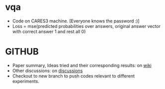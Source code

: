 # vqa

- Code on CARES3 machine. [Everyone knows the password :)]
- Loss = mse(predicted probabilities over answers, original answer vector with correct answer 1 and rest all 0)

# GITHUB 
- Paper summary, Ideas tried and their corresponding results: on [wiki](https://github.com/harshraj22/vqa/wiki)
- Other discussions: on [discussions](https://github.com/harshraj22/vqa/discussions)
- Checkout to new branch to push codes relevant to different experiments.
